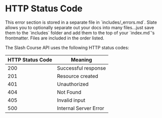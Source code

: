 # HTTP Status Code

<aside class="notice">This error section is stored in a separate file in `includes/_errors.md`. Slate allows you to optionally separate out your docs into many files...just save them to the `includes` folder and add them to the top of your `index.md`'s frontmatter. Files are included in the order listed.</aside>

The Slash Course API uses the following HTTP status codes:

HTTP Status Code | Meaning
---------- | -------
200 | Successful response
201 | Resource created
401 | Unauthorized
404 | Not Found
405 | Invalid input
500 | Internal Server Error
